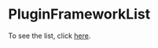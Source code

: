 # PluginFrameworkList

To see the list, click [here](https://github.com/Nlkomaru/PluginFrameworkList/wiki).
